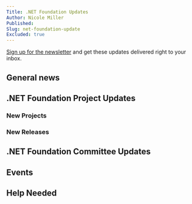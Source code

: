 ```yaml
---
Title: .NET Foundation Updates
Author: Nicole Miller
Published:
Slug: net-foundation-update
Excluded: true
---
```



[Sign up for the newsletter](https://eepurl.com/dhL_qb) and get these updates delivered right to your inbox.

## General news




## .NET Foundation Project Updates





### New Projects







### New Releases








## .NET Foundation Committee Updates





## Events




## Help Needed





